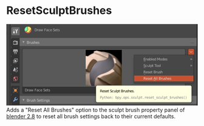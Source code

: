 # ResetSculptBrushes

<img src="images/resetsculptbrushes.png">
Adds a "Reset All Brushes" option to the sculpt brush property panel of <a href="https://www.blender.org">blender 2.8</a>  to reset all brush settings back to their current defaults.


